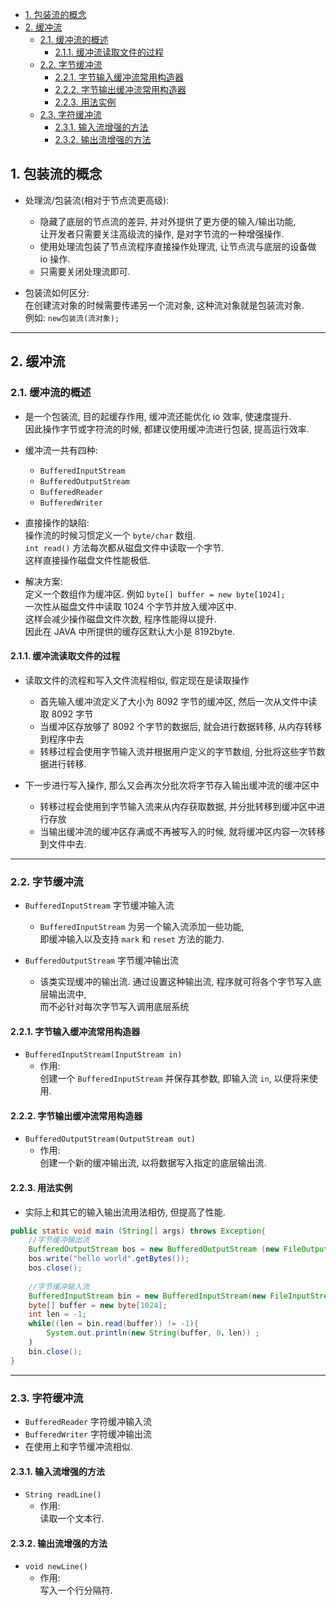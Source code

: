 <!-- TOC -->

- [1. 包装流的概念](#1-包装流的概念)
- [2. 缓冲流](#2-缓冲流)
  - [2.1. 缓冲流的概述](#21-缓冲流的概述)
    - [2.1.1. 缓冲流读取文件的过程](#211-缓冲流读取文件的过程)
  - [2.2. 字节缓冲流](#22-字节缓冲流)
    - [2.2.1. 字节输入缓冲流常用构造器](#221-字节输入缓冲流常用构造器)
    - [2.2.2. 字节输出缓冲流常用构造器](#222-字节输出缓冲流常用构造器)
    - [2.2.3. 用法实例](#223-用法实例)
  - [2.3. 字符缓冲流](#23-字符缓冲流)
    - [2.3.1. 输入流增强的方法](#231-输入流增强的方法)
    - [2.3.2. 输出流增强的方法](#232-输出流增强的方法)

<!-- /TOC -->

## 1. 包装流的概念
- 处理流/包装流(相对于节点流更高级):  
  - 隐藏了底层的节点流的差异, 并对外提供了更方便的输入/输出功能,   
    让开发者只需要关注高级流的操作, 是对字节流的一种增强操作.
  - 使用处理流包装了节点流程序直接操作处理流, 让节点流与底层的设备做 io 操作.
  - 只需要关闭处理流即可.

- 包装流如何区分:  
  在创建流对象的时候需要传递另一个流对象, 这种流对象就是包装流对象.  
  例如: `new包装流(流对象);`

****

## 2. 缓冲流

### 2.1. 缓冲流的概述
- 是一个包装流, 目的起缓存作用, 缓冲流还能优化 io 效率, 使速度提升.  
  因此操作字节或字符流的时候, 都建议使用缓冲流进行包装, 提高运行效率.

- 缓冲流一共有四种:
  - `BufferedInputStream`
  - `BufferedOutputStream`
  - `BufferedReader`
  - `BufferedWriter`

- 直接操作的缺陷:  
  操作流的时候习惯定义一个 `byte/char` 数组.  
  `int read()` 方法每次都从磁盘文件中读取一个字节.  
  这样直接操作磁盘文件性能极低.  

- 解决方案:  
  定义一个数组作为缓冲区. 例如 `byte[] buffer = new byte[1024];`   
  一次性从磁盘文件中读取 1024 个字节并放入缓冲区中.  
  这样会减少操作磁盘文件次数, 程序性能得以提升.    
  因此在 JAVA 中所提供的缓存区默认大小是 8192byte.  

#### 2.1.1. 缓冲流读取文件的过程
- 读取文件的流程和写入文件流程相似, 假定现在是读取操作
  - 首先输入缓冲流定义了大小为 8092 字节的缓冲区, 然后一次从文件中读取 8092 字节
  - 当缓冲区存放够了 8092 个字节的数据后, 就会进行数据转移, 从内存转移到程序中去
  - 转移过程会使用字节输入流并根据用户定义的字节数组, 分批将这些字节数据进行转移.


- 下一步进行写入操作, 那么又会再次分批次将字节存入输出缓冲流的缓冲区中
  - 转移过程会使用到字节输入流来从内存获取数据, 并分批转移到缓冲区中进行存放
  - 当输出缓冲流的缓冲区存满或不再被写入的时候, 就将缓冲区内容一次转移到文件中去.

****

### 2.2. 字节缓冲流
- `BufferedInputStream` 字节缓冲输入流
  - `BufferedInputStream` 为另一个输入流添加一些功能,  
    即缓冲输入以及支持 `mark` 和 `reset` 方法的能力.

- `BufferedOutputStream` 字节缓冲输出流
  - 该类实现缓冲的输出流. 通过设置这种输出流, 程序就可将各个字节写入底层输出流中,  
    而不必针对每次字节写入调用底层系统

#### 2.2.1. 字节输入缓冲流常用构造器
- `BufferedInputStream(InputStream in)`
  - 作用:  
    创建一个 `BufferedInputStream` 并保存其参数, 即输入流 `in`, 以便将来使用.

#### 2.2.2. 字节输出缓冲流常用构造器
- `BufferedOutputStream(OutputStream out)`
  - 作用:  
    创建一个新的缓冲输出流, 以将数据写入指定的底层输出流.

#### 2.2.3. 用法实例
- 实际上和其它的输入输出流用法相仿, 但提高了性能.
```java
public static void main (String[] args) throws Exception{
    //字节缓冲输出流
    BufferedOutputStream bos = new BufferedOutputStream (new FileOutputStream("stream.txt"，true));
    bos.write("hello world".getBytes());
    bos.close();
    
    //字节缓冲输入流
    BufferedInputStream bin = new BufferedInputStream(new FileInputStream("stream.txt"));
    byte[] buffer = new byte[1024];
    int len = -1;
    while((len = bin.read(buffer)) != -1){
        System.out.println(new String(buffer, 0，len)) ;
    )
    bin.close();
}
```

****

### 2.3. 字符缓冲流
- `BufferedReader` 字符缓冲输入流
- `BufferedWriter` 字符缓冲输出流
- 在使用上和字节缓冲流相似.

#### 2.3.1. 输入流增强的方法
- `String readLine()`  
  - 作用:  
    读取一个文本行.

#### 2.3.2. 输出流增强的方法
- `void newLine()`  
  - 作用:  
    写入一个行分隔符.